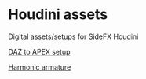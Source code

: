 # Houdini assets
Digital assets/setups for SideFX Houdini

[DAZ to APEX setup](https://github.com/keerah/Houdini-assets/tree/main/DAZ2APEX)

[Harmonic armature](https://github.com/keerah/Houdini-assets/tree/main/Harmonic_armature)
